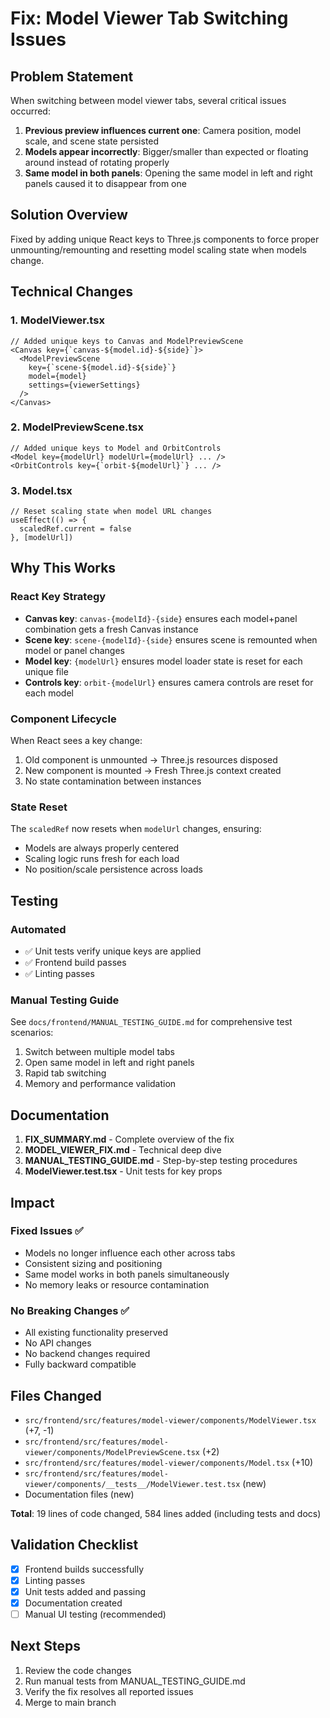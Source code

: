 # Fix: Model Viewer Tab Switching Issues

## Problem Statement
When switching between model viewer tabs, several critical issues occurred:
1. **Previous preview influences current one**: Camera position, model scale, and scene state persisted
2. **Models appear incorrectly**: Bigger/smaller than expected or floating around instead of rotating properly
3. **Same model in both panels**: Opening the same model in left and right panels caused it to disappear from one

## Solution Overview
Fixed by adding unique React keys to Three.js components to force proper unmounting/remounting and resetting model scaling state when models change.

## Technical Changes

### 1. ModelViewer.tsx
```tsx
// Added unique keys to Canvas and ModelPreviewScene
<Canvas key={`canvas-${model.id}-${side}`}>
  <ModelPreviewScene 
    key={`scene-${model.id}-${side}`}
    model={model} 
    settings={viewerSettings} 
  />
</Canvas>
```

### 2. ModelPreviewScene.tsx
```tsx
// Added unique keys to Model and OrbitControls
<Model key={modelUrl} modelUrl={modelUrl} ... />
<OrbitControls key={`orbit-${modelUrl}`} ... />
```

### 3. Model.tsx
```tsx
// Reset scaling state when model URL changes
useEffect(() => {
  scaledRef.current = false
}, [modelUrl])
```

## Why This Works

### React Key Strategy
- **Canvas key**: `canvas-{modelId}-{side}` ensures each model+panel combination gets a fresh Canvas instance
- **Scene key**: `scene-{modelId}-{side}` ensures scene is remounted when model or panel changes
- **Model key**: `{modelUrl}` ensures model loader state is reset for each unique file
- **Controls key**: `orbit-{modelUrl}` ensures camera controls are reset for each model

### Component Lifecycle
When React sees a key change:
1. Old component is unmounted → Three.js resources disposed
2. New component is mounted → Fresh Three.js context created
3. No state contamination between instances

### State Reset
The `scaledRef` now resets when `modelUrl` changes, ensuring:
- Models are always properly centered
- Scaling logic runs fresh for each load
- No position/scale persistence across loads

## Testing

### Automated
- ✅ Unit tests verify unique keys are applied
- ✅ Frontend build passes
- ✅ Linting passes

### Manual Testing Guide
See `docs/frontend/MANUAL_TESTING_GUIDE.md` for comprehensive test scenarios:
1. Switch between multiple model tabs
2. Open same model in left and right panels
3. Rapid tab switching
4. Memory and performance validation

## Documentation

1. **FIX_SUMMARY.md** - Complete overview of the fix
2. **MODEL_VIEWER_FIX.md** - Technical deep dive
3. **MANUAL_TESTING_GUIDE.md** - Step-by-step testing procedures
4. **ModelViewer.test.tsx** - Unit tests for key props

## Impact

### Fixed Issues ✅
- Models no longer influence each other across tabs
- Consistent sizing and positioning
- Same model works in both panels simultaneously
- No memory leaks or resource contamination

### No Breaking Changes ✅
- All existing functionality preserved
- No API changes
- No backend changes required
- Fully backward compatible

## Files Changed
- `src/frontend/src/features/model-viewer/components/ModelViewer.tsx` (+7, -1)
- `src/frontend/src/features/model-viewer/components/ModelPreviewScene.tsx` (+2)
- `src/frontend/src/features/model-viewer/components/Model.tsx` (+10)
- `src/frontend/src/features/model-viewer/components/__tests__/ModelViewer.test.tsx` (new)
- Documentation files (new)

**Total**: 19 lines of code changed, 584 lines added (including tests and docs)

## Validation Checklist
- [x] Frontend builds successfully
- [x] Linting passes
- [x] Unit tests added and passing
- [x] Documentation created
- [ ] Manual UI testing (recommended)

## Next Steps
1. Review the code changes
2. Run manual tests from MANUAL_TESTING_GUIDE.md
3. Verify the fix resolves all reported issues
4. Merge to main branch
